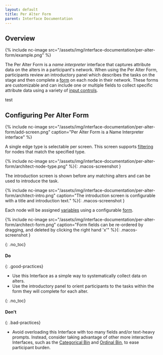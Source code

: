 ```yaml
---
layout: default
title: Per Alter Form
parent: Interface Documentation
---
```

## Overview

{% include nc-image src="/assets/img/interface-documentation/per-alter-form/example.png" %}

The Per Alter Form is a _name interpreter_ interface that captures attribute data on the alters in a participant's network. When using the Per Alter Form, participants review an introductory panel which describes the tasks on the stage and then complete a [form](../key-concepts/forms.md) on each node in their network. These forms are customizable and can include one or multiple fields to collect specific attribute data using a variety of [input controls](../key-concepts/input-controls.md). 

test

## Configuring Per Alter Form

{% include nc-image src="/assets/img/interface-documentation/per-alter-form/add-screen.png" caption="Per Alter Form is a Name Interpreter interface" %}

A single edge type is selectable per screen. This screen supports [filtering](../key-concepts/filtering.md) for nodes that match the specified type.

{% include nc-image src="/assets/img/interface-documentation/per-alter-form/architect-node-type.png" %}{: .macos-screenshot }

The introduction screen is shown before any matching alters and can be used to introduce the task.

{% include nc-image src="/assets/img/interface-documentation/per-alter-form/architect-intro.png" caption="The introduction screen is configurable with a title and introduction text." %}{: .macos-screenshot }

Each node will be assigned [variables](../key-concepts/variable-types.md) using a configurable [form](../key-concepts/forms.md).

{% include nc-image src="/assets/img/interface-documentation/per-alter-form/architect-form.png" caption="Form fields can be re-ordered by dragging, and deleted by clicking the right hand 'x'" %}{: .macos-screenshot }

{: .no_toc}
#### Do

{: .good-practices}
- Use this Interface as a simple way to systematically collect data on alters. 
- Use the introductory panel to orient participants to the tasks within the form they will complete for each alter.


{: .no_toc}
#### Don't

{: .bad-practices}
- Avoid overloading this Interface with too many fields and/or text-heavy prompts. Instead, consider taking advantage of other more interactive Interfaces, such as the [Categorical Bin](./categorical-bin.md) and [Ordinal Bin](./ordinal-bin.md), to ease participant burden. 
